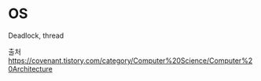 # OS

Deadlock, thread

출처
https://covenant.tistory.com/category/Computer%20Science/Computer%20Architecture
